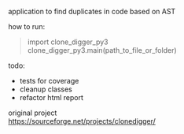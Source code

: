 application to find duplicates in code based on AST

how to run:
> import clone_digger_py3  
> clone_digger_py3.main(path_to_file_or_folder)

todo:
- tests for coverage
- cleanup classes
- refactor html report

original project  
https://sourceforge.net/projects/clonedigger/
